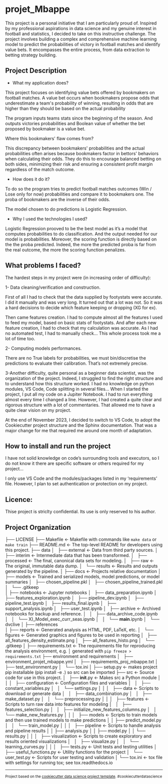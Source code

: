 projet_Mbappe
==============================

This project is a personal initiative that I am particularly proud of. Inspired by my professional aspirations in data science and my genuine interest in football and statistics, I decided to take on this instructive challenge. The project involves building a complex and comprehensive machine learning model to predict the probabilities of victory in football matches and identify value bets. It encompasses the entire process, from data extraction to betting strategy building.
 
Project Description
-------------------

- What my application does?

This project focuses on identifying value bets offered by bookmakers on football matches. A value bet occurs when bookmakers propose odds that underestimate a team's probability of winning, resulting in odds that are higher than they should be based on the actual probability

The program inputs teams stats since the beginning of the season. And outputs victories probabilities and Boolean value of whether the bet proposed by bookmaker is a value bet.

Where this bookmakers' flaw comes from?

This discrepancy between bookmakers' probabilities and the actual probabilities often arises because bookmakers factor in bettors' behaviors when calculating their odds. They do this to encourage balanced betting on both sides, minimizing their risk and ensuring a consistent profit margin regardless of the match outcome.
 

- How does it do it?

To do so the program tries to predict football matches outcomes (Win / Lose only for now)  probabilities and compare it to bookmakers one. The proba of bookmakers are the inverse of their odds.

The model chosen to do predictions is Logistic Regression. 


- Why I used the technologies I used?

Logistic Regression prooved to be the best model as it’s a model that computes probabilities to do classification. And the output needed for our model is probabilities. Moreover, the scoring function is directly based on the the proba predicted. Indeed, the more the predicted proba is far from the real outcome, the more the scoring function penalizes.


 

What problems I faced?
----------------------

The hardest steps in my project were (in increasing order of difficulty):

1- Data cleaning/verification and construction.

First of all I had to check that the data supplied by footystats were accurate. I did it manually and was very long. It turned out that a lot was not. So it was a hard decisions to decide which feature keeping or dropping (XG for ex).

Then came features creation. I had to compute almost all the features I used to feed my model, based on basic stats of footystats. And after each new feature creation, I had to check that my calculation was accurate. As I had no automated test, I had to manually check… This whole process took me a lot of time too.

2- Computing models performances.

There are no True labels for probabilities, we must bin/discretise the predictions to evaluate their calibration. That’s not extremely precise.


3-Another difficulty, quite personal as a beginner data scientist, was the organization of the project. Indeed, I struggled to find the right structure and to understand how this structure worked. I had no knowledge on python modules, VS Code, Code splitting in several files… When I started the project, I put all my code on a Jupiter Notebook. I had to run everything almost every time I changed a line. However, I had created a quite clear and rigorous structure with a lot of commentaries. That allowed me to have a quite clear vision on my project.

At the end of November 2023, I decided to switch to VS Code, to adopt the Cookiecutter project structure and the Sphinx documentation. That was a major change for me that required me around one month of adaptation.

 

How to install and run the project
----------------------------------
I have not solid knowledge on code’s surrounding tools and executors, so I do not know it there are specific software or others required for my project…

I only use VS Code and the modules/packages listed in my ‘requirements’ file. However, I plan to set authentication or protection on my project.

 

Licence:
--------
Thise project is striclty confidential. Its use is only reserved to his author.



Project Organization
------------
├── LICENSE
├── Makefile           <- Makefile with commands like `make data` or `make train`
├── README.md          <- The top-level README for developers using this project.
├── data
│   ├── external       <- Data from third party sources.
│   ├── interim        <- Intermediate data that has been transformed.
│   ├── processed      <- The final, canonical data sets for modeling.
│   ├── raw            <- The original, immutable data dump.
│   └── results        <- Results and outputs generated by the pipeline.
│
├── docs               <- Projects relative documentation
│
├── models             <- Trained and serialized models, model predictions, or model summaries
│   ├── chosen_pipeline.pkl
│   ├── chosen_pipeline_trained.pkl
│   └── .gitkeep       
│
├── notebooks          <- Jupyter notebooks
│   ├── data_preparation.ipynb
│   ├── features_exploration.ipynb
│   ├── pipeline_dev.ipynb
│   ├── pipeline_test.ipynb
│   ├── results_final.ipynb
│   ├── support_analysis.ipynb
│   ├── user_test.ipynb
│   ├── archive        <- Archived notebooks for backup and reference.
│   │   ├── data_archive_code.ipynb
│   │   └── X)_Model_exec_curr_seas.ipynb
│   │   └── __main__.ipynb
│   └── dvclive 
│
├── references  
│
├── reports            <- Generated analysis as HTML, PDF, LaTeX, etc.
│   └── figures        <- Generated graphics and figures to be used in reporting
│       ├── all_features_density_estimate.png
│       ├── all_features_histo.png
│       └── .gitkeep
│
├── requirements.txt   <- The requirements file for reproducing the analysis environment, e.g.
│                         generated with `pip freeze > requirements.txt`
├── environment and requirements
│   ├── environment_projet_mbappe.yml
│   ├── requirements_proj_mbappe.txt
│   ├── test_environment.py
│   └── tox.ini
│
├── setup.py           <- makes project pip installable (pip install -e .) so src can be imported
├── src                <- Source code for use in this project.
│   ├── __init__.py    <- Makes src a Python module
│   │
│   ├── configuration  <- Configuration files and variables
│   │   ├── constant_variables.py
│   │   └── settings.py
│   │
│   ├── data           <- Scripts to download or generate data
│   │   ├── data_combination.py
│   │   ├── make_dataset.py
│   │   └── preprocessing.py
│   │
│   ├── features       <- Scripts to turn raw data into features for modeling
│   │   ├── features_selection.py
│   │   ├── initialize_new_features_columns.py
│   │   └── make_new_features.py
│   │
│   ├── models         <- Scripts to train models and then use trained models to make predictions
│   │   ├── predict_model.py
│   │   └── train_model.py
│   │
│   ├── pipeline       <- Scripts to handle analysis and pipeline results
│   │   ├── analysis.py
│   │   ├── model.py
│   │   └── results.py
│   │
│   ├── visualization  <- Scripts to create exploratory and results oriented visualizations
│   │   ├── visualize.py
│   │   └── learning_curves.py
│   │
│   ├── tests.py       <- Unit tests and testing utilities
│   ├── useful_functions.py <- Utility functions for the project
│   └── user_test.py   <- Scripts for user testing and validation
│
└── tox.ini            <- tox file with settings for running tox; see tox.readthedocs.io



--------

<p><small>Project based on the <a target="_blank" href="https://drivendata.github.io/cookiecutter-data-science/">cookiecutter data science project template</a>. #cookiecutterdatascience</small></p>
